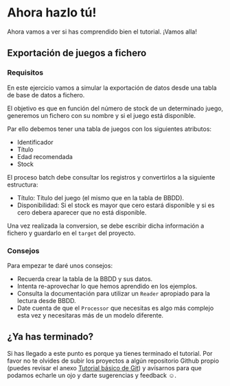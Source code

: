 # Ahora hazlo tú!

Ahora vamos a ver si has comprendido bien el tutorial. ¡Vamos alla!

## Exportación de juegos a fichero

### Requisitos

En este ejercicio vamos a simular la exportación de datos desde una tabla de base de datos a fichero. 

El objetivo es que en función del número de stock de un determinado juego, generemos un fichero con su nombre y si el juego está disponible.

Par ello debemos tener una tabla de juegos con los siguientes atributos:

- Identificador
- Título
- Edad recomendada
- Stock

El proceso batch debe consultar los registros y convertirlos a la siguiente estructura:

- Título: Título del juego (el mismo que en la tabla de BBDD).
- Disponibilidad: Si el stock es mayor que cero estará disponible y si es cero debera aparecer que no está disponible.

Una vez realizada la conversion, se debe escribir dicha información a fichero y guardarlo en el `target` del proyecto.

### Consejos

Para empezar te daré unos consejos:

- Recuerda crear la tabla de la BBDD y sus datos.
- Intenta re-aprovechar lo que hemos aprendido en los ejemplos.
- Consulta la documentación para utilizar un `Reader` apropiado para la lectura desde BBDD.
- Date cuenta de que el `Processor` que necesitas es algo más complejo esta vez y necesitaras más de un modelo diferente.


## ¿Ya has terminado?

Si has llegado a este punto es porque ya tienes terminado el tutorial. Por favor no te olvides de subir los proyectos a algún repositorio Github propio (puedes revisar el anexo [Tutorial básico de Git](../../appendix/git.md)) y avísarnos para que podamos echarle un ojo y darte sugerencias y feedback :relaxed:.